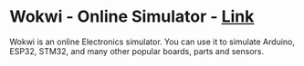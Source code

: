 # Wokwi - Online Simulator  - [Link](https://wokwi.com/)

Wokwi is an online Electronics simulator. You can use it to simulate Arduino, ESP32, STM32, and many other popular boards, parts and sensors.
